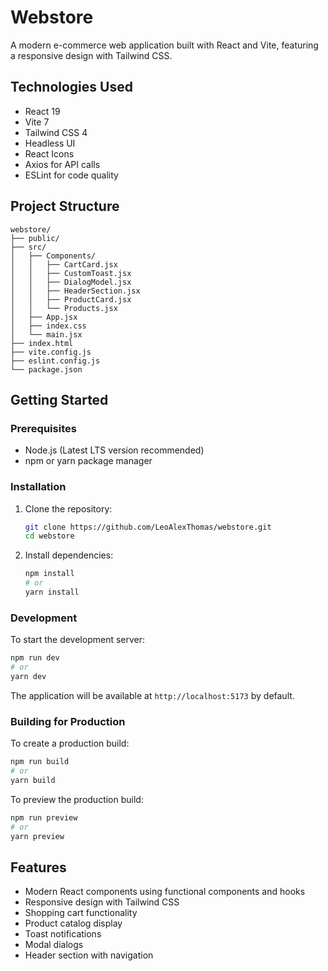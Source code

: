 # Webstore

A modern e-commerce web application built with React and Vite, featuring a responsive design with Tailwind CSS.

## Technologies Used

- React 19
- Vite 7
- Tailwind CSS 4
- Headless UI
- React Icons
- Axios for API calls
- ESLint for code quality

## Project Structure

```
webstore/
├── public/
├── src/
│   ├── Components/
│   │   ├── CartCard.jsx
│   │   ├── CustomToast.jsx
│   │   ├── DialogModel.jsx
│   │   ├── HeaderSection.jsx
│   │   ├── ProductCard.jsx
│   │   └── Products.jsx
│   ├── App.jsx
│   ├── index.css
│   └── main.jsx
├── index.html
├── vite.config.js
├── eslint.config.js
└── package.json
```

## Getting Started

### Prerequisites

- Node.js (Latest LTS version recommended)
- npm or yarn package manager

### Installation

1. Clone the repository:

   ```bash
   git clone https://github.com/LeoAlexThomas/webstore.git
   cd webstore
   ```

2. Install dependencies:
   ```bash
   npm install
   # or
   yarn install
   ```

### Development

To start the development server:

```bash
npm run dev
# or
yarn dev
```

The application will be available at `http://localhost:5173` by default.

### Building for Production

To create a production build:

```bash
npm run build
# or
yarn build
```

To preview the production build:

```bash
npm run preview
# or
yarn preview
```

## Features

- Modern React components using functional components and hooks
- Responsive design with Tailwind CSS
- Shopping cart functionality
- Product catalog display
- Toast notifications
- Modal dialogs
- Header section with navigation

